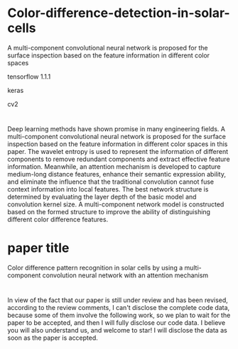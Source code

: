 # Color-difference-detection-in-solar-cells
A multi-component convolutional neural network is proposed for the surface inspection based on the feature information in different color spaces


tensorflow 1.1.1

keras

cv2

#
Deep learning methods have shown promise in many engineering fields. 
A multi-component convolutional neural network is proposed for the 
surface inspection based on the feature information in different 
color spaces in this paper. The wavelet entropy is used to represent 
the information of different components to remove redundant components 
and extract effective feature information. Meanwhile, an attention 
mechanism is developed to capture medium-long distance features, 
enhance their semantic expression ability, and eliminate the influence 
that the traditional convolution cannot fuse context information into 
local features. The best network structure is determined by evaluating 
the layer depth of the basic model and convolution kernel size. A 
multi-component network model is constructed based on the formed structure 
to improve the ability of distinguishing different color difference features.

# paper title

 Color difference pattern recognition in solar cells by using a multi-component 
 convolution neural network with an attention mechanism

# 
In view of the fact that our paper is still under review and has been revised, 
according to the review comments, I can't disclose the complete code data, 
because some of them involve the following work, so we plan to wait for the paper 
to be accepted, and then I will fully disclose our code data. I believe you will 
also understand us, and welcome to star! I will disclose the data as soon 
as the paper is accepted.
